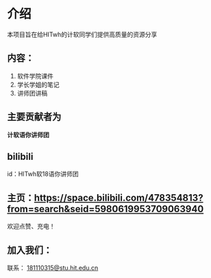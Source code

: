 # 介绍


本项目旨在给HITwh的计软同学们提供高质量的资源分享
## 内容：
1. 软件学院课件
2. 学长学姐的笔记
3. 讲师团讲稿

## 主要贡献者为 
**计软语你讲师团**

## bilibili
id：HITwh软18语你讲师团

## 主页：https://space.bilibili.com/478354813?from=search&seid=5980619953709063940
欢迎点赞、充电！

## 加入我们：
联系： 181110315@stu.hit.edu.cn